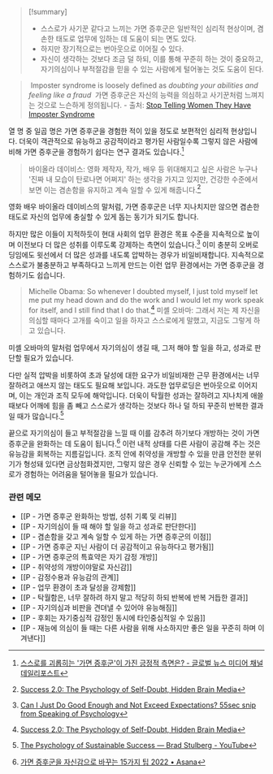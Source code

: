 >[!summary] 
>- 스스로가 사기꾼 같다고 느끼는 가면 증후군은 일반적인 심리적 현상이며, 겸손한 태도로 업무에 임하는 데 도움이 되는 면도 있다. 
>- 하지만 장기적으로는 번아웃으로 이어질 수 있다. 
>- 자신이 생각하는 것보다 조금 덜 하되, 이를 통해 꾸준히 하는 것이 중요하고, 자기의심이나 부적절감을 믿을 수 있는 사람에게 털어놓는 것도 도움이 된다.


> Imposter syndrome is loosely defined as _doubting your abilities and feeling like a fraud_ 
> 가면 증후군은 자신의 능력을 의심하고 사기꾼처럼 느껴지는 것으로 느슨하게 정의됩니다. - 출처: [Stop Telling Women They Have Imposter Syndrome](https://hbr.org/2021/02/stop-telling-women-they-have-imposter-syndrome)

열 명 중 일곱 명은 가면 증후군을 경험한 적이 있을 정도로 보편적인 심리적 현상입니다. 더욱이 객관적으로 유능하고 공감적이라고 평가된 사람일수록 그렇지 않은 사람에 비해 가면 증후군을 경험하기 쉽다는 연구 결과도 있습니다.[^1]

>바이올라 데이비스: 영화 제작자, 작가, 배우 등 위대해지고 싶은 사람은 누구나 '진짜 내 모습이 탄로나면 어쩌지' 하는 생각을 가지고 있지만, 건강한 수준에서 보면 이는 겸손함을 유지하고 계속 일할 수 있게 해줍니다.[^2]

영화 배우 바이올라 데이비스의 말처럼, 가면 증후군은 너무 지나치지만 않으면 겸손한 태도로 자신의 업무에 충실할 수 있게 돕는 동기가 되기도 합니다. 

하지만 많은 이들이 지적하듯이 현대 사회의 업무 환경은 목표 수준을 지속적으로 높이며 이전보다 더 많은 성취를 이루도록 강제하는 측면이 있습니다.[^3] 이미 충분히 오버로딩임에도 윗선에서 더 많은 성과를 내도록 압박하는 경우가 비일비재합니다. 지속적으로 스스로가 불충분하고 부족하다고 느끼게 만드는 이런 업무 환경에서는 가면 증후군을 경험하기도 쉽습니다.  

>Michelle Obama: So whenever I doubted myself, I just told myself let me put my head down and do the work and I would let my work speak for itself, and I still find that I do that.[^4]
>미셸 오바마: 그래서 저는 제 자신을 의심할 때마다 고개를 숙이고 일을 하자고 스스로에게 말했고, 지금도 그렇게 하고 있습니다.

미셸 오바마의 말처럼 업무에서 자기의심이 생길 때, 그저 해야 할 일을 하고, 성과로 판단할 필요가 있습니다. 

다만 실적 압박을 비롯하여 초과 달성에 대한 요구가 비일비재한 근무 환경에서는 너무 잘하려고 애쓰지 않는 태도도 필요해 보입니다. 과도한 업무로딩은 번아웃으로 이어지며, 이는 개인과 조직 모두에 해악입니다. 더욱이 탁월한 성과는 잘하려고 지나치게 애쓸 때보다 어깨에 힘을 좀 빼고 스스로가 생각하는 것보다 하나 덜 하되 꾸준히 반복한 결과일 때가 많습니다.[^5]

끝으로 자기의심이 들고 부적절감을 느낄 때 이를 감추려 하기보다 개방하는 것이 가면 증후군을 완화하는 데 도움이 됩니다.[^6] 이런 내적 상태를 다른 사람이 공감해 주는 것은 유능감을 회복하는 지름길입니다. 조직 안에 취약성을 개방할 수 있을 만큼 안전한 분위기가 형성돼 있다면 금상첨화겠지만, 그렇지 않은 경우 신뢰할 수 있는 누군가에게 스스로가 경험하는 어려움을 털어놓을 필요가 있습니다.
 


 
 
 

[^1]: [스스로를 괴롭히는 '가면 증후군'이 가진 긍정적 측면은? - 글로벌 뉴스 미디어 채널 데일리포스트](https://www.thedailypost.kr/news/articleView.html?idxno=87482#:~:text=%EC%8B%A4%EC%A0%9C%EB%A1%9C%20%EB%8F%99%EC%98%81%EC%83%81%20%EB%B6%84%EC%84%9D%20%EA%B2%B0%EA%B3%BC%20%EA%B0%80%EB%A9%B4%20%EC%A6%9D%ED%9B%84%EA%B5%B0%20%EA%B2%BD%ED%96%A5%EC%9D%84%20%EB%B3%B4%EC%9D%B4%EB%8A%94%20%EC%9D%98%EC%82%AC%EB%8A%94%20%EA%B7%B8%EB%A0%87%EC%A7%80%20%EC%95%8A%EC%9D%80%20%EC%9D%98%EC%82%AC%EC%97%90%20%EB%B9%84%ED%95%B4%20%EB%8D%94%20%EB%A7%8E%EC%9D%B4%20%ED%99%98%EC%9E%90%EC%99%80%20%EC%8B%9C%EC%84%A0%EC%9D%84%20%EB%A7%9E%EC%B6%94%EA%B3%A0%20%EB%AA%B8%EC%A7%93%20%EC%86%90%EC%A7%93%EC%9D%84%20%ED%95%98%EB%A9%B0%20%ED%99%98%EC%9E%90%EC%9D%98%20%EC%9D%B4%EC%95%BC%EA%B8%B0%EC%97%90%20%EA%B3%A0%EA%B0%9C%EB%A5%BC%20%EB%81%84%EB%8D%95%EC%98%80%EB%8B%A4.%20%EC%9D%B4%EB%9F%AC%ED%95%9C%20%EC%9A%94%EC%9D%B8%EB%93%A4%EC%9D%B4%20%ED%99%98%EC%9E%90%EB%93%A4%EB%A1%9C%EB%B6%80%ED%84%B0%20%EC%9C%A0%EB%8A%A5%ED%95%98%EB%8B%A4%EB%8A%94%20%ED%8F%89%EA%B0%80%EB%A5%BC%20%EC%9D%B4%EB%81%8C%EC%96%B4%EB%82%B4%EB%8A%94%20%EA%B2%83%EC%9C%BC%EB%A1%9C%20%EB%B3%B4%EC%9D%B8%EB%8B%A4.%C2%A0)
[^2]: [Success 2.0: The Psychology of Self-Doubt, Hidden Brain Media](https://hiddenbrain.org/podcast/the-psychology-of-self-doubt/)
[^3]: [Can I Just Do Good Enough and Not Exceed Expectations? 55sec snip from Speaking of Psychology](https://share.snipd.com/snip/c0c3c06c-1152-4710-a8b4-024cd093197f)
[^4]: [Success 2.0: The Psychology of Self-Doubt, Hidden Brain Media](https://hiddenbrain.org/podcast/the-psychology-of-self-doubt/)
[^5]: [The Psychology of Sustainable Success — Brad Stulberg - YouTube](https://www.youtube.com/watch?t=2179&v=5HR6A9ZvF-I&feature=youtu.be) 
[^6]: [가면 증후군을 자신감으로 바꾸는 15가지 팁 2022 • Asana](https://asana.com/ko/resources/impostor-syndrome)


### 관련 메모
- [[P - 가면 증후군 완화하는 방법, 성취 기록 및 리뷰]]
- [[P - 자기의심이 들 때 해야 할 일을 하고 성과로 판단한다]]
- [[P - 겸손함을 갖고 계속 일할 수 있게 하는 가면 증후군의 이점]]
- [[P - 가면 증후군 지닌 사람이 더 공감적이고 유능하다고 평가됨]]
- [[P - 가면 증후군의 특효약은 자기 감정 개방]]
- [[P - 취약성의 개방이야말로 자신감]]
- [[P - 감정수용과 유능감의 관계]]
- [[P - 업무 환경이 초과 달성을 강제함]]
- [[P - 탁월함은, 너무 잘하려 하지 말고 적당히 하되 반복에 반복 거듭한 결과]]
- [[P - 자기의심과 비판을 견뎌낼 수 있어야 유능해짐]]
- [[P - 후회는 자기중심적 감정인 동시에 타인중심적일 수 있음]]
- [[P - 재능에 의심이 들 때는 다른 사람을 위해 사소하지만 좋은 일을 꾸준히 하며 이겨낸다]]